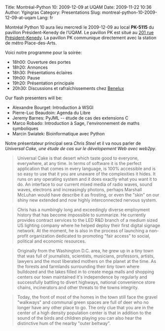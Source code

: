 Title: Montréal-Python 10: 2009-12-09 at UQAM
Date: 2009-11-22 10:36
Author: Ygingras
Category: Presentations
Slug: montreal-python-10-2009-12-09-at-uqam
Lang: fr

Montréal Python 10 aura lieu mercredi le 2009-12-09 au local **PK-5115**
du pavillon Président-Kenedy de l’UQAM. Le pavillon PK est situé au [201
rue Président-Kenedy][]. La pavillon PK communique directement avec la
station de métro Place-des-Arts.

Voici notre programme pour la soirée:

-   18h00: Ouverture des portes
-   18h20: Annonces
-   18h30: Présentations éclaires
-   19h00: Pause
-   19h20: Présentation principale
-   20h30: Discussions et rafraîchissements chez [Benelux][]

Our flash presenters will be:

-   Alexandre Bourget: Introduction à WSGI
-   Pierre-Luc Beaudoin: Agenda du Libre
-   Jeremy Barnes: PyJML -- étude de cas des extensions C
-   Marco Robado: Introduction à Sage, l'environnement de maths
    symboliques
-   Marcin Swiatek: Bioinformatique avec Python

Notre présentateur principal sera *Chris Steel* et il va nous parler de
*Universal Cake, une étude de cas sur le dévelopement Web avec web2py*.

> Universal Cake is that desert which taste good to everyone,
> everywhere, at any time. In terms of software it is the perfect
> application that comes in every language, is 100% accessible and is so
> easy to use that it you are unaware of the complexities it hides. It
> runs on any operating system and it does exactly what you want it to
> do. An interface to our current mixed media of radio waves, sound
> waves, electrons and increasingly photons, perhaps Marshall McLuhan
> would have describe it as frosting, or even the "skin" on our shiny
> new extended and now highly interconnected nervous system.

> Chris has a numbingly long and exceedingly diverse employment history
> that has become impossible to summarize. He currently provides
> contract services to the LED R&D branch of a medium sized US lighting
> company where he helped deploy their first digital signage network. At
> the moment, he is also in the process of launching a non-profit
> organization dedicated to promoting "fair access" to social, political
> and economic resources.

> Originally from the Washington D.C. area, he grew up in a tiny town
> that was full of journalists, scientists, musicians, professors,
> artists, lawyers and the most liberated mothers on the planet at the
> time. As the forests and farmlands surrounding their tiny town where
> bulldozed and the lakes filled in to create mega malls and shopping
> centers our town maintained it's independence by regularly and
> successfully battling to divert highways, national convenience store
> chains, incinerators and other threats to the towns integrity.

> Today, the front of most of the homes in the town still face the
> gravel "walkways" and communal green spaces are full of deer who no
> longer have any other place to go. The only clue that you are in the
> center of a high density population center is that in addition to the
> sound of the birds and children playing you can also hear the
> distinctive hum of the nearby "outer beltway".

<!--:-->

</p>

  [201 rue Président-Kenedy]: http://www.uqam.ca/campus/pavillons/pk.htm
  [Benelux]: http://www.brasseriebenelux.com/
